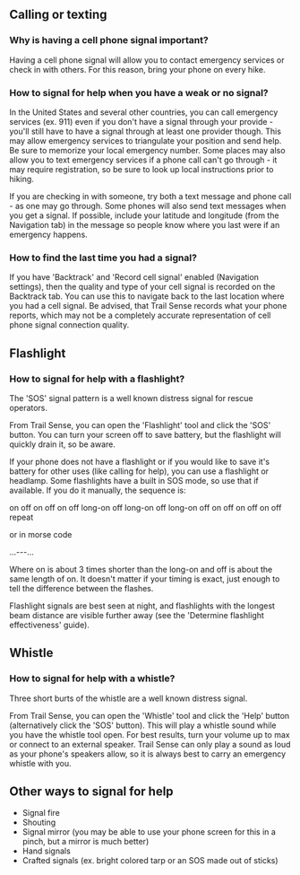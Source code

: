 ## Calling or texting

### Why is having a cell phone signal important?

Having a cell phone signal will allow you to contact emergency services or check in with others. For this reason, bring your phone on every hike.

### How to signal for help when you have a weak or no signal?

In the United States and several other countries, you can call emergency services (ex. 911) even if you don't have a signal through your provide - you'll still have to have a signal through at least one provider though. This may allow emergency services to triangulate your position and send help. Be sure to memorize your local emergency number. Some places may also allow you to text emergency services if a phone call can't go through - it may require registration, so be sure to look up local instructions prior to hiking.

If you are checking in with someone, try both a text message and phone call - as one may go through. Some phones will also send text messages when you get a signal. If possible, include your latitude and longitude (from the Navigation tab) in the message so people know where you last were if an emergency happens.

### How to find the last time you had a signal?

If you have 'Backtrack' and 'Record cell signal' enabled (Navigation settings), then the quality and type of your cell signal is recorded on the Backtrack tab. You can use this to navigate back to the last location where you had a cell signal. Be advised, that Trail Sense records what your phone reports, which may not be a completely accurate representation of cell phone signal connection quality.

## Flashlight

### How to signal for help with a flashlight?

The 'SOS' signal pattern is a well known distress signal for rescue operators.

From Trail Sense, you can open the 'Flashlight' tool and click the 'SOS' button. You can turn your screen off to save battery, but the flashlight will quickly drain it, so be aware.

If your phone does not have a flashlight or if you would like to save it's battery for other uses (like calling for help), you can use a flashlight or headlamp. Some flashlights have a built in SOS mode, so use that if available. If you do it manually, the sequence is:

on off on off on off long-on off long-on off long-on off on off on off on off repeat

or in morse code

...---...

Where on is about 3 times shorter than the long-on and off is about the same length of on. It doesn't matter if your timing is exact, just enough to tell the difference between the flashes.

Flashlight signals are best seen at night, and flashlights with the longest beam distance are visible further away (see the 'Determine flashlight effectiveness' guide).

## Whistle

### How to signal for help with a whistle?

Three short burts of the whistle are a well known distress signal.

From Trail Sense, you can open the 'Whistle' tool and click the 'Help' button (alternatively click the 'SOS' button). This will play a whistle sound while you have the whistle tool open. For best results, turn your volume up to max or connect to an external speaker. Trail Sense can only play a sound as loud as your phone's speakers allow, so it is always best to carry an emergency whistle with you.

## Other ways to signal for help

- Signal fire
- Shouting
- Signal mirror (you may be able to use your phone screen for this in a pinch, but a mirror is much better)
- Hand signals
- Crafted signals (ex. bright colored tarp or an SOS made out of sticks)
